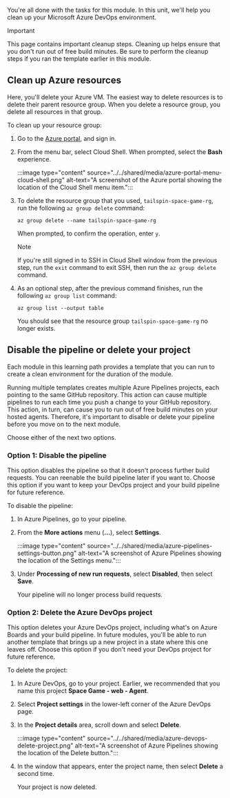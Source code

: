 You're all done with the tasks for this module. In this unit, we'll help you clean up your Microsoft Azure DevOps environment.

> [!IMPORTANT]
> This page contains important cleanup steps. Cleaning up helps ensure that you don't run out of free build minutes. Be sure to perform the cleanup steps if you ran the template earlier in this module.

## Clean up Azure resources

Here, you'll delete your Azure VM. The easiest way to delete resources is to delete their parent resource group. When you delete a resource group, you delete all resources in that group.

To clean up your resource group:

1. Go to the [Azure portal](https://portal.azure.com?azure-portal=true), and sign in.
1. From the menu bar, select Cloud Shell. When prompted, select the **Bash** experience.

    :::image type="content" source="../../shared/media/azure-portal-menu-cloud-shell.png" alt-text="A screenshot of the Azure portal showing the location of the Cloud Shell menu item.":::

1. To delete the resource group that you used, `tailspin-space-game-rg`, run the following `az group delete` command:

    ```azurecli
    az group delete --name tailspin-space-game-rg
    ```

    When prompted, to confirm the operation, enter `y`.

    > [!NOTE]
    > If you're still signed in to SSH in Cloud Shell window from the previous step, run the `exit` command to exit SSH, then run the `az group delete` command.

1. As an optional step, after the previous command finishes, run the following `az group list` command:

    ```azurecli
    az group list --output table
    ```

    You should see that the resource group `tailspin-space-game-rg` no longer exists.

## Disable the pipeline or delete your project

Each module in this learning path provides a template that you can run to create a clean environment for the duration of the module.

Running multiple templates creates multiple Azure Pipelines projects, each pointing to the same GitHub repository. This action can cause multiple pipelines to run each time you push a change to your GitHub repository. This action, in turn, can cause you to run out of free build minutes on your hosted agents. Therefore, it's important to disable or delete your pipeline before you move on to the next module.

Choose either of the next two options.

### Option 1: Disable the pipeline

This option disables the pipeline so that it doesn't process further build requests. You can reenable the build pipeline later if you want to. Choose this option if you want to keep your DevOps project and your build pipeline for future reference.

To disable the pipeline:

1. In Azure Pipelines, go to your pipeline.
1. From the **More actions** menu (**...**), select **Settings**.

    :::image type="content" source="../../shared/media/azure-pipelines-settings-button.png" alt-text="A screenshot of Azure Pipelines showing the location of the Settings menu.":::
1. Under **Processing of new run requests**, select **Disabled**, then select **Save**.

    Your pipeline will no longer process build requests.

### Option 2: Delete the Azure DevOps project

This option deletes your Azure DevOps project, including what's on Azure Boards and your build pipeline. In future modules, you'll be able to run another template that brings up a new project in a state where this one leaves off. Choose this option if you don't need your DevOps project for future reference.

To delete the project:

1. In Azure DevOps, go to your project. Earlier, we recommended that you name this project **Space Game - web - Agent**.
1. Select **Project settings** in the lower-left corner of the Azure DevOps page.
1. In the **Project details** area, scroll down and select **Delete**.

    :::image type="content" source="../../shared/media/azure-devops-delete-project.png" alt-text="A screenshot of Azure Pipelines showing the location of the Delete button.":::
1. In the window that appears, enter the project name, then select **Delete** a second time.

    Your project is now deleted.
